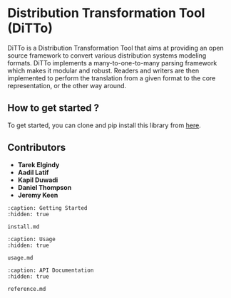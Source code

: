 # Distribution Transformation Tool (DiTTo)

DiTTo is a Distribution Transformation Tool that aims at providing an open source framework to convert various distribution systems modeling formats. DiTTo implements a many-to-one-to-many parsing framework which makes it modular and robust. Readers and writers are then implemented to perform the translation from a given format to the core representation, or the other way around.

## How to get started ?

To get started, you can clone and pip install this library from [here](https://github.com/NREL-Distribution-Suites/ditto).


## Contributors

- **Tarek Elgindy**
- **Aadil Latif**
- **Kapil Duwadi**
- **Daniel Thompson**
- **Jeremy Keen**


```{toctree}
:caption: Getting Started
:hidden: true

install.md
```

```{toctree}
:caption: Usage
:hidden: true

usage.md
```


```{toctree}
:caption: API Documentation
:hidden: true

reference.md
```

